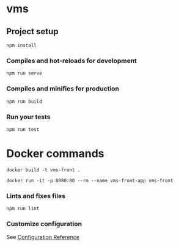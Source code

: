 # vms

## Project setup
```
npm install
```

### Compiles and hot-reloads for development
```
npm run serve
```

### Compiles and minifies for production
```
npm run build
```

### Run your tests
```
npm run test
```

# Docker commands
```
docker build -t vms-front .
```
```
docker run -it -p 8080:80 --rm --name vms-front-app vms-front
```

### Lints and fixes files
```
npm run lint
```

### Customize configuration
See [Configuration Reference](https://cli.vuejs.org/config/)

